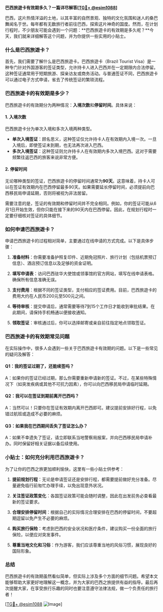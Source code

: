 **巴西旅遊卡有效期多久？一篇详尽解答[[TG💪+ @esim1088](https://t.me/s/esim1088)]**

巴西，这片热情洋溢的土地，以其丰富的自然景观、独特的文化氛围和迷人的桑巴舞闻名于世。每年都有无数旅行者前往巴西，探索这片神奇的国度。然而，在计划行程时，不少朋友可能会遇到一个问题：**巴西旅遊卡的有效期是多久呢？**今天，我们就来详细解答这个问题，并为你提供一些实用的小贴士。

### 什么是巴西旅遊卡？

首先，我们需要了解什么是巴西旅遊卡。巴西旅遊卡（Brazil Tourist Visa）是一种专门针对外国游客的签证类型，允许持卡人进入巴西并在一定期限内合法停留。这种签证通常用于短期旅游、探亲访友或商务活动。与普通签证不同，巴西旅遊卡可以通过电子方式申请，省去了传统签证的繁琐流程。

### 巴西旅遊卡的有效期是多少？

巴西旅遊卡的有效期分为两种情况：**入境次数**和**停留时间**。具体来说：

#### 1. 入境次数
巴西旅遊卡分为单次入境和多次入境两种类型。  
- **单次入境签证**：顾名思义，这种签证仅允许持卡人在有效期内入境一次。一旦入境后，即使签证未到期，也无法再次进入巴西。  
- **多次入境签证**：这种签证则允许持卡人在有效期内多次入境巴西。这对于需要频繁往返巴西的旅客来说非常方便。

#### 2. 停留时间
无论哪种类型的签证，巴西旅遊卡的停留时间通常为**90天**。这意味着，持卡人可以在签证有效期内在巴西停留最多90天。如果需要延长停留时间，必须提前向巴西移民局申请延期，否则将被视为非法居留。

需要注意的是，签证的有效期和停留时间并不完全相同。例如，你的签证可能从6月1日开始生效，但你只能在接下来的90天内在巴西停留。因此，在规划行程时一定要仔细核对签证的具体细节。

### 如何申请巴西旅遊卡？

申请巴西旅遊卡的过程相对简单，主要通过在线申请的方式完成。以下是具体步骤：

1. **准备材料**：你需要准备护照复印件、近期免冠照片、旅行计划（包括机票预订信息）、酒店预订信息以及足够的资金证明。
   
2. **填写申请表**：访问巴西驻华大使馆或领事馆的官方网站，填写在线申请表格。确保所有信息准确无误。

3. **支付费用**：根据不同的签证类型，支付相应的签证费用。目前，巴西旅遊卡的费用大约在人民币200元至500元之间。

4. **等待审核**：提交申请后，通常需要等待7到15个工作日才能收到审批结果。在此期间，请保持手机畅通以便接收通知。

5. **领取签证**：审核通过后，你可以选择邮寄或亲自前往指定地点领取签证。

### 巴西旅遊卡的有效期常见问题

在实际操作中，很多人会遇到一些关于巴西旅遊卡有效期的问题。以下是一些常见的疑问及解答：

#### Q1：我的签证过期了，还能续签吗？
A：如果你的签证已经过期，那么你需要重新申请新的签证。不过，在某些特殊情况下（如突发疾病或其他不可抗力因素），你可以向巴西移民局申请临时延期。

#### Q2：我可以在签证到期前离开巴西吗？
A：当然可以！只要你在签证有效期内离开巴西即可。建议提前安排好行程，以免错过航班或造成不必要的麻烦。

#### Q3：如果我在巴西期间丢失了签证怎么办？
A：如果不幸遗失了签证，请立即联系当地警察局报案，并向巴西移民局申请补办。同时保留好相关证据以备后续使用。

### 小贴士：如何充分利用巴西旅遊卡？

为了让你的巴西之旅更加顺利愉快，这里有一些小贴士供参考：

1. **提前规划行程**：无论是申请签证还是安排行程，都需要提前做好充分准备。尽量避免临行前匆忙办理手续，以免出现意外状况。

2. **关注签证政策变化**：各国签证政策可能会随时调整，因此在出发前务必查看最新的签证要求。

3. **合理安排停留时间**：根据自己的实际情况合理安排在巴西的停留时间，不要超期逗留以免产生不必要的麻烦。

4. **购买旅行保险**：考虑到巴西的安全状况和医疗条件，建议购买一份全面的旅行保险，以便应对突发事件。

5. **尊重当地文化和习俗**：作为游客，我们应该尊重当地的风俗习惯，展现良好的国际形象。

### 总结

巴西旅遊卡的有效期虽然看似简单，但实际上涉及多个方面的细节问题。希望本文能够帮助大家更好地理解这一概念，并为大家的巴西之旅提供有益的指导。最后再次提醒大家，在享受旅行乐趣的同时也要注意遵守法律法规，做一个负责任的旅行者！

[[TG💪+ @esim1088](https://t.me/s/esim1088) ![Image](https://i.postimg.cc/4NQfJmqS/Snipaste-2025-05-13-00-14-12.png)]